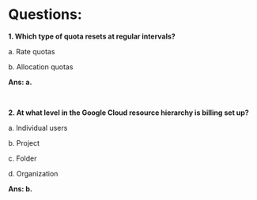 # Questions:

**1. Which type of quota resets at regular intervals?**

a. Rate quotas

b. Allocation quotas

**Ans: a.**

<br/>

**2. At what level in the Google Cloud resource hierarchy is billing set up?**

a. Individual users

b. Project

c. Folder

d. Organization

**Ans: b.**

<br/>
